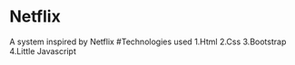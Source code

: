 # Netflix
A system inspired by Netflix
#Technologies used
1.Html
2.Css
3.Bootstrap
4.Little Javascript
